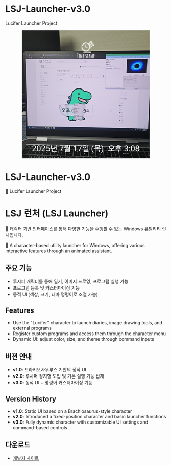 # LSJ-Launcher-v3.0
Lucifer Launcher Project

<p align="center">
  <img src="lsj 런처.jpg" width="400" alt="LSJ Launcher Preview">
</p>

# LSJ-Launcher-v3.0
🦖 Lucifer Launcher Project


# LSJ 런처 (LSJ Launcher)

🦖 캐릭터 기반 인터페이스를 통해 다양한 기능을 수행할 수 있는 Windows 유틸리티 런처입니다.

🦖 A character-based utility launcher for Windows, offering various interactive features through an animated assistant.

## 주요 기능
- 루시퍼 캐릭터를 통해 일기, 이미지 드로잉, 프로그램 실행 가능
- 프로그램 등록 및 커스터마이징 기능
- 동적 UI (색상, 크기, 테마 명령어로 조절 가능)
## Features
- Use the "Lucifer" character to launch diaries, image drawing tools, and external programs
- Register custom programs and access them through the character menu
- Dynamic UI: adjust color, size, and theme through command inputs


## 버전 안내
- **v1.0**: 브라키오사우루스 기반의 정적 UI
- **v2.0**: 루시퍼 정지형 도입 및 기본 실행 기능 탑재
- **v3.0**: 동적 UI + 명령어 커스터마이징 기능
## Version History
- **v1.0**: Static UI based on a Brachiosaurus-style character
- **v2.0**: Introduced a fixed-position character and basic launcher functions
- **v3.0**: Fully dynamic character with customizable UI settings and command-based controls

## 다운로드
- [개발자 사이트](https://www.dgmayor.com/380)

